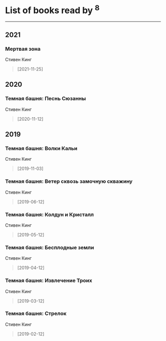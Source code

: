 # List of books read by [](http://vk.com/id86487125)<sup>8</sup>
---

## 2021

### Мертвая зона
Стивен Кинг
> [2021-11-25] 



## 2020

### Темная башня: Песнь Сюзанны
Стивен Кинг
> [2020-11-12] 



## 2019

### Темная башня: Волки Кальи
Стивен Кинг
> [2019-11-03] 


### Темная башня: Ветер сквозь замочную скважину
Стивен Кинг
> [2019-06-12] 


### Темная башня: Колдун и Кристалл
Стивен Кинг
> [2019-05-12] 


### Темная башня: Бесплодные земли
Стивен Кинг
> [2019-04-12] 


### Темная башня: Извлечение Троих
Стивен Кинг
> [2019-03-12] 


### Темная башня: Стрелок
Стивен Кинг
> [2019-02-12] 



